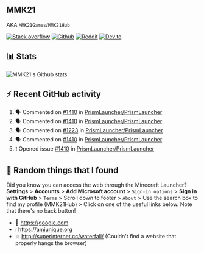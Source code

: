 ## MMK21
AKA `MMK21Games`/`MMK21Hub`

[![Stack overflow](https://img.shields.io/badge/Stack_Overflow-FE7A16?style=for-the-badge&logo=stack-overflow&logoColor=white)](https://stackoverflow.com/users/11519302/mmk21)
[![Github](https://img.shields.io/badge/GitHub-100000?style=for-the-badge&logo=github&logoColor=white)](https://github.com/MMK21Hub)
[![Reddit](https://img.shields.io/badge/Reddit-FF4500?style=for-the-badge&logo=reddit&logoColor=white)](https://www.reddit.com/user/mmk21games)
[![Dev.to](https://img.shields.io/badge/dev.to-0A0A0A?style=for-the-badge&logo=dev.to&logoColor=white)](https://dev.to/mmk21)

## 📊 Stats 

![MMK21's Github stats](https://github-readme-stats.vercel.app/api?username=MMK21Hub&show_icons=true&theme=dark&bg_color=171b22&text_color=CCCCCC&hide_border=true)

## ⚡ Recent GitHub activity

<!--START_SECTION:activity-->
1. 🗣 Commented on [#1410](https://github.com/PrismLauncher/PrismLauncher/issues/1410#issuecomment-1647524812) in [PrismLauncher/PrismLauncher](https://github.com/PrismLauncher/PrismLauncher)
2. 🗣 Commented on [#1410](https://github.com/PrismLauncher/PrismLauncher/issues/1410#issuecomment-1646797407) in [PrismLauncher/PrismLauncher](https://github.com/PrismLauncher/PrismLauncher)
3. 🗣 Commented on [#1223](https://github.com/PrismLauncher/PrismLauncher/issues/1223#issuecomment-1643603703) in [PrismLauncher/PrismLauncher](https://github.com/PrismLauncher/PrismLauncher)
4. 🗣 Commented on [#1410](https://github.com/PrismLauncher/PrismLauncher/issues/1410#issuecomment-1643586324) in [PrismLauncher/PrismLauncher](https://github.com/PrismLauncher/PrismLauncher)
5. ❗ Opened issue [#1410](https://github.com/PrismLauncher/PrismLauncher/issues/1410) in [PrismLauncher/PrismLauncher](https://github.com/PrismLauncher/PrismLauncher)
<!--END_SECTION:activity-->

## 🙂 Random things that I found

Did you know you can access the web through the Minecraft Launcher? **Settings** > **Accounts** > **Add Microsoft account** > `Sign-in options` > **Sign in with GitHub** > `Terms` > Scroll down to footer > `About` > Use the search box to find my profile (MMK21Hub) > Click on one of the useful links below. Note that there's no back button!

* 🔎 <https://google.com>
* ℹ️ <https://amiunique.org>
* 💥 <http://superinternet.cc/waterfall/> (Couldn't find a website that properly hangs the browser)

